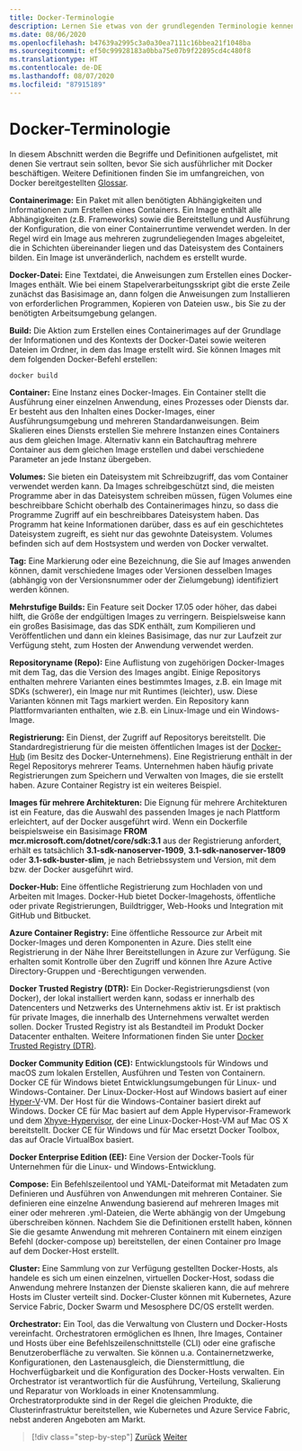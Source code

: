 ```yaml
---
title: Docker-Terminologie
description: Lernen Sie etwas von der grundlegenden Terminologie kennen, die beim Arbeiten mit Docker alltäglich ist.
ms.date: 08/06/2020
ms.openlocfilehash: b47639a2995c3a0a30ea7111c16bbea21f1048ba
ms.sourcegitcommit: ef50c99928183a0bba75e07b9f22895cd4c480f8
ms.translationtype: HT
ms.contentlocale: de-DE
ms.lasthandoff: 08/07/2020
ms.locfileid: "87915189"
---
```

# <a name="docker-terminology"></a>Docker-Terminologie

In diesem Abschnitt werden die Begriffe und Definitionen aufgelistet, mit denen Sie vertraut sein sollten, bevor Sie sich ausführlicher mit Docker beschäftigen. Weitere Definitionen finden Sie im umfangreichen, von Docker bereitgestellten [Glossar](https://docs.docker.com/glossary/).

**Containerimage:** Ein Paket mit allen benötigten Abhängigkeiten und Informationen zum Erstellen eines Containers. Ein Image enthält alle Abhängigkeiten (z.B. Frameworks) sowie die Bereitstellung und Ausführung der Konfiguration, die von einer Containerruntime verwendet werden. In der Regel wird ein Image aus mehreren zugrundeliegenden Images abgeleitet, die in Schichten übereinander liegen und das Dateisystem des Containers bilden. Ein Image ist unveränderlich, nachdem es erstellt wurde.

**Docker-Datei:** Eine Textdatei, die Anweisungen zum Erstellen eines Docker-Images enthält. Wie bei einem Stapelverarbeitungsskript gibt die erste Zeile zunächst das Basisimage an, dann folgen die Anweisungen zum Installieren von erforderlichen Programmen, Kopieren von Dateien usw., bis Sie zu der benötigten Arbeitsumgebung gelangen.

**Build:** Die Aktion zum Erstellen eines Containerimages auf der Grundlage der Informationen und des Kontexts der Docker-Datei sowie weiteren Dateien im Ordner, in dem das Image erstellt wird. Sie können Images mit dem folgenden Docker-Befehl erstellen:

```bash
docker build
```

**Container:** Eine Instanz eines Docker-Images. Ein Container stellt die Ausführung einer einzelnen Anwendung, eines Prozesses oder Diensts dar. Er besteht aus den Inhalten eines Docker-Images, einer Ausführungsumgebung und mehreren Standardanweisungen. Beim Skalieren eines Diensts erstellen Sie mehrere Instanzen eines Containers aus dem gleichen Image. Alternativ kann ein Batchauftrag mehrere Container aus dem gleichen Image erstellen und dabei verschiedene Parameter an jede Instanz übergeben.

**Volumes:** Sie bieten ein Dateisystem mit Schreibzugriff, das vom Container verwendet werden kann. Da Images schreibgeschützt sind, die meisten Programme aber in das Dateisystem schreiben müssen, fügen Volumes eine beschreibbare Schicht oberhalb des Containerimages hinzu, so dass die Programme Zugriff auf ein beschreibbares Dateisystem haben. Das Programm hat keine Informationen darüber, dass es auf ein geschichtetes Dateisystem zugreift, es sieht nur das gewohnte Dateisystem. Volumes befinden sich auf dem Hostsystem und werden von Docker verwaltet.

**Tag:** Eine Markierung oder eine Bezeichnung, die Sie auf Images anwenden können, damit verschiedene Images oder Versionen desselben Images (abhängig von der Versionsnummer oder der Zielumgebung) identifiziert werden können.

**Mehrstufige Builds:** Ein Feature seit Docker 17.05 oder höher, das dabei hilft, die Größe der endgültigen Images zu verringern. Beispielsweise kann ein großes Basisimage, das das SDK enthält, zum Kompilieren und Veröffentlichen und dann ein kleines Basisimage, das nur zur Laufzeit zur Verfügung steht, zum Hosten der Anwendung verwendet werden.

**Repositoryname (Repo):** Eine Auflistung von zugehörigen Docker-Images mit dem Tag, das die Version des Images angibt. Einige Repositorys enthalten mehrere Varianten eines bestimmtes Images, z.B. ein Image mit SDKs (schwerer), ein Image nur mit Runtimes (leichter), usw. Diese Varianten können mit Tags markiert werden. Ein Repository kann Plattformvarianten enthalten, wie z.B. ein Linux-Image und ein Windows-Image.

**Registrierung:** Ein Dienst, der Zugriff auf Repositorys bereitstellt. Die Standardregistrierung für die meisten öffentlichen Images ist der [Docker-Hub](https://hub.docker.com/) (im Besitz des Docker-Unternehmens). Eine Registrierung enthält in der Regel Repositorys mehrerer Teams. Unternehmen haben häufig private Registrierungen zum Speichern und Verwalten von Images, die sie erstellt haben. Azure Container Registry ist ein weiteres Beispiel.

**Images für mehrere Architekturen:** Die Eignung für mehrere Architekturen ist ein Feature, das die Auswahl des passenden Images je nach Plattform erleichtert, auf der Docker ausgeführt wird. Wenn ein Dockerfile beispielsweise ein Basisimage **FROM mcr.microsoft.com/dotnet/core/sdk:3.1** aus der Registrierung anfordert, erhält es tatsächlich **3.1-sdk-nanoserver-1909**, **3.1-sdk-nanoserver-1809** oder **3.1-sdk-buster-slim**, je nach Betriebssystem und Version, mit dem bzw. der Docker ausgeführt wird.

**Docker-Hub:** Eine öffentliche Registrierung zum Hochladen von und Arbeiten mit Images. Docker-Hub bietet Docker-Imagehosts, öffentliche oder private Registrierungen, Buildtrigger, Web-Hooks und Integration mit GitHub und Bitbucket.

**Azure Container Registry:** Eine öffentliche Ressource zur Arbeit mit Docker-Images und deren Komponenten in Azure. Dies stellt eine Registrierung in der Nähe Ihrer Bereitstellungen in Azure zur Verfügung. Sie erhalten somit Kontrolle über den Zugriff und können Ihre Azure Active Directory-Gruppen und -Berechtigungen verwenden.

**Docker Trusted Registry (DTR):** Ein Docker-Registrierungsdienst (von Docker), der lokal installiert werden kann, sodass er innerhalb des Datencenters und Netzwerks des Unternehmens aktiv ist. Er ist praktisch für private Images, die innerhalb des Unternehmens verwaltet werden sollen. Docker Trusted Registry ist als Bestandteil im Produkt Docker Datacenter enthalten. Weitere Informationen finden Sie unter [Docker Trusted Registry (DTR)](https://www.docker.com/sites/default/files/Docker%20Trusted%20Registry.pdf).

**Docker Community Edition (CE):** Entwicklungstools für Windows und macOS zum lokalen Erstellen, Ausführen und Testen von Containern. Docker CE für Windows bietet Entwicklungsumgebungen für Linux- und Windows-Container. Der Linux-Docker-Host auf Windows basiert auf einer [Hyper-V](https://www.microsoft.com/cloud-platform/server-virtualization)-VM. Der Host für die Windows-Container basiert direkt auf Windows. Docker CE für Mac basiert auf dem Apple Hypervisor-Framework und dem [Xhyve-Hypervisor](https://github.com/mist64/xhyve), der eine Linux-Docker-Host-VM auf Mac OS X bereitstellt. Docker CE für Windows und für Mac ersetzt Docker Toolbox, das auf Oracle VirtualBox basiert.

**Docker Enterprise Edition (EE):** Eine Version der Docker-Tools für Unternehmen für die Linux- und Windows-Entwicklung.

**Compose:** Ein Befehlszeilentool und YAML-Dateiformat mit Metadaten zum Definieren und Ausführen von Anwendungen mit mehreren Container. Sie definieren eine einzelne Anwendung basierend auf mehreren Images mit einer oder mehreren .yml-Dateien, die Werte abhängig von der Umgebung überschreiben können. Nachdem Sie die Definitionen erstellt haben, können Sie die gesamte Anwendung mit mehreren Containern mit einem einzigen Befehl (docker-compose up) bereitstellen, der einen Container pro Image auf dem Docker-Host erstellt.

**Cluster:** Eine Sammlung von zur Verfügung gestellten Docker-Hosts, als handele es sich um einen einzelnen, virtuellen Docker-Host, sodass die Anwendung mehrere Instanzen der Dienste skalieren kann, die auf mehrere Hosts im Cluster verteilt sind. Docker-Cluster können mit Kubernetes, Azure Service Fabric, Docker Swarm und Mesosphere DC/OS erstellt werden.

**Orchestrator:** Ein Tool, das die Verwaltung von Clustern und Docker-Hosts vereinfacht. Orchestratoren ermöglichen es Ihnen, Ihre Images, Container und Hosts über eine Befehlszeilenschnittstelle (CLI) oder eine grafische Benutzeroberfläche zu verwalten. Sie können u.a. Containernetzwerke, Konfigurationen, den Lastenausgleich, die Dienstermittlung, die Hochverfügbarkeit und die Konfiguration des Docker-Hosts verwalten. Ein Orchestrator ist verantwortlich für die Ausführung, Verteilung, Skalierung und Reparatur von Workloads in einer Knotensammlung. Orchestratorprodukte sind in der Regel die gleichen Produkte, die Clusterinfrastruktur bereitstellen, wie Kubernetes und Azure Service Fabric, nebst anderen Angeboten am Markt.

>[!div class="step-by-step"]
>[Zurück](what-is-docker.md)
>[Weiter](docker-containers-images-and-registries.md)
